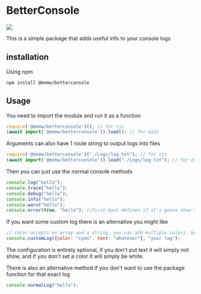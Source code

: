 # BetterConsole

![](https://cdn.memw.es/betterConsoleExample.png)

This is a simple package that adds useful info to your console logs

## installation

Using npm
```shell
npm install @memw/betterconsole
```
## Usage

You need to import the module and run it as a function

```js
require('@memw/betterconsole')(); // for cjs
(await import('@memw/betterconsole')).load(); // for es22
```

Arguments can also have 1 route string to output logs into files

```js
require('@memw/betterconsole')("./Logs/log.txt"); // for cjs
(await import('@memw/betterconsole')).load("./Logs/log.txt"); // for es22
```

Then you can just use the normal console methods

```js
console.log("hello");
console.trace("hello");
console.debug("hello");
console.info("hello");
console.warn("hello");
console.error(true, "hello"); //first bool defines if it's gonna show stack trace (optional) true by default
```

If you want some custom log there is an alternative you might like
```js
// color accepts an array and a string, you can add multiple colors, beware of bugs if you set the same field
console.customLog({color: "cyan", text: "whatever"}, "your log");
```


The configuration is entirely optional, if you don't put text it will simply not show, and if you don't set a color it will simply be white.

There is also an alternative method if you don't want to use the package function for that exact log
```js
console.normalLog("hello");
```

